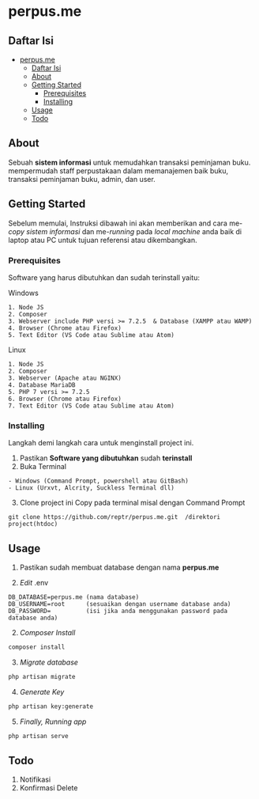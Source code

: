 # perpus.me

## Daftar Isi

- [perpus.me](#perpusme)
  - [Daftar Isi](#daftar-isi)
  - [About](#about)
  - [Getting Started](#getting-started)
    - [Prerequisites](#prerequisites)
    - [Installing](#installing)
  - [Usage](#usage)
  - [Todo](#todo)

## About
Sebuah **sistem informasi** untuk memudahkan transaksi peminjaman buku. mempermudah staff perpustakaan dalam memanajemen baik buku, transaksi peminjaman buku, admin, dan user.

## Getting Started
Sebelum memulai, Instruksi dibawah ini akan memberikan and cara me-*copy* *sistem informasi* dan me-*running* pada *local machine* anda baik di laptop atau PC untuk tujuan referensi atau dikembangkan.

### Prerequisites
Software yang harus dibutuhkan dan sudah terinstall yaitu:

Windows
```
1. Node JS
2. Composer
3. Webserver include PHP versi >= 7.2.5  & Database (XAMPP atau WAMP)
4. Browser (Chrome atau Firefox)
5. Text Editor (VS Code atau Sublime atau Atom)
```

Linux
```
1. Node JS
2. Composer
3. Webserver (Apache atau NGINX)
4. Database MariaDB
5. PHP 7 versi >= 7.2.5
6. Browser (Chrome atau Firefox)
7. Text Editor (VS Code atau Sublime atau Atom)
```

### Installing
Langkah demi langkah cara untuk menginstall project ini.

1. Pastikan **Software yang dibutuhkan** sudah **terinstall**
2. Buka Terminal
```
- Windows (Command Prompt, powershell atau GitBash)
- Linux (Urxvt, Alcrity, Suckless Terminal dll)
```
3. Clone project ini
Copy pada terminal misal dengan  Command Prompt
```
git clone https://github.com/reptr/perpus.me.git  /direktori project(htdoc)
```

## Usage
1. Pastikan sudah membuat database dengan nama **perpus.me**

2. *Edit* .env
```
DB_DATABASE=perpus.me (nama database)
DB_USERNAME=root      (sesuaikan dengan username database anda)
DB_PASSWORD=          (isi jika anda menggunakan password pada database anda)
```
2. *Composer Install*
```sh
composer install
```
3. *Migrate database*
```sh
php artisan migrate
```
4. *Generate Key*
```sh
php artisan key:generate
```
5. *Finally, Running app*
```sh
php artisan serve
```
## Todo
1. Notifikasi
2. Konfirmasi Delete
